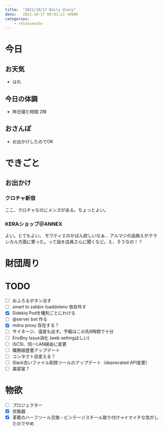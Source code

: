 ```yaml
---
title:  "2021/10/17 Daily diary"
date:   2021-10-17 09:01:23 +0900
categories:
    - releasenote
---
```

# 今日

## お天気

* はれ

## 今日の体調

* 昨日寝た時間 2時

## おさんぽ

* お出かけしたのでOK

# できごと

## お出かけ

### クロチャ新宿

ここ、クロチャなのにメンズがある。ちょっとよい。

### KERAショップ＠ANNEX

よい。とてもよい。 モワティエのかばん欲しいなぁ…
アルマジの品揃えがクラシカル方面に寄った。って話を店員さんに聞くなど。え、そうなの！？

# 財団周り


# TODO 

- [ ] おふろるボタン治す
- [ ] smart to zabbix loaddotenv 依存外す
- [x] Sidekiq Podを種別ごとにわける
- [ ] @server bot 作る
- [x] mdns proxy 存在する？
- [ ] サイネージ、温度も出す。予報はこの先6時間で十分
- [ ] EnvBoy Issue消化 (web settingほしい)
- [ ] iSCSI、同一LAN経由に変更
- [ ] 職務経歴書アップデート
- [ ] コンタクト店変える？
- [ ] Slack古いファイル削除ツールのアップデート（deprecated API変更）
- [ ] 美容室？

# 物欲

- [ ] プロジェクター
- [x] 炊飯器
- [x] 革靴のハーフソール交換・ビンテージスチール取り付け→イマイチな気がしたのでやめ
